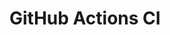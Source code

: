 # GitHub Actions CI
















































































































































































































































































































































































































































































































































































































































































































































































































































































































































































































































































































































































































































































































































































































































































































































































































































































































































































































































































































































































































































































































































































































































































































































































































































































































































































































































































































































































































































































































































































































































































































































































































































































































































































































































































































































































































































































































































































